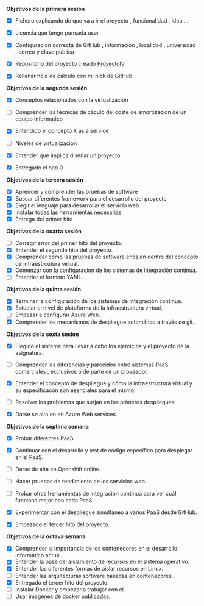 **Objetivos de la primera sesión**

- [x] Fichero explicando de que va a ir el proyecto , funcionalidad , idea ...
- [x] Licencia que tengo pensada usar
- [x] Configuracion correcta de GitHub , información , localidad , universidad , correo y clave publica
- [x] Repositorio del proyecto creado [ProyectoIV](https://github.com/juanmaLC/ProyectoIV)
- [x] Rellenar hoja de cálculo con mi nick de GitHub 


**Objetivos de la segunda sesión**
 
 - [x] Conceptos relacionados con la virtualización
 - [ ] Comprender las técnicas de cáculo del coste de amortización de un equipo informático  
 - [x] Entendido el concepto X as a service
 - [ ] Niveles de virtualización
 - [x] Entender que implica diseñar un proyecto 
 - [x] Entregado el hito 0
 
 
 **Objetivos de la tercera sesión**
 
 - [x] Aprender y comprender las pruebas de software
 - [x] Buscar diferentes framework para el desarrollo del proyecto
 - [x] Elegir el lenguaje para desarrollar el servicio web 
 - [x] Instalar todas las herramientas necesarias
 - [x] Entrega del primer hito
 
 **Objetivos de la cuarta sesión**
 
 - [ ] Corregir error del primer hito del proyecto.
 - [x] Entender el segundo hito del proyecto.
 - [x] Comprender como las pruebas de software encajan dentro del concepto de infraestrcutura virtual.
 - [x] Comenzar con la configuración  de los sistemas de integración continua.
 - [ ] Entender el formato YAML.
 
 **Objetivos de la quinta sesión**
 
 - [x] Terminar la configuración de los sistemas de integración continua.
 - [x] Estudiar el nivel de plataforma de la infraestructura virtual.
 - [ ] Empezar a configurar Azure Web.
 - [x] Comprender los mecanismos de despliegue automático a través de git.
 
 **Objetivos de la sexta sesión**
 
 - [x] Elegido el sistema para llevar a cabo los ejercicios y el proyecto de la asignatura.
 - [ ] Comprender las diferencias y parecidos entre sistemas PaaS comerciales , exclusivos o de parte de un proveedor.
 - [x] Entender el concepto de despliegue y cómo la infraestructura virtual y su especificacón son esenciales para el mismo.
 - [ ] Resolver los problemas que surjan en los primeros despliegues
 - [x] Darse se alta en en Azure Web services. 
 
 
 **Objetivos de la séptima semana**
 
 - [x] Probar diferentes PaaS. 
 - [x] Continuar con el desarrollo y test de código específico para desplegar en el PaaS.
 - [ ] Darse de alta en  Openshift online.
 - [ ] Hacer pruebas de rendimiento de los servicios web.
 - [ ] Probar otras herramientas de integración continua para ver cuál funciona mejor con cada PaaS.
 - [x] Experimentar con el despliegue simultáneo a varios PaaS desde GitHub.
 - [x] Empezado el tercer hito del proyecto.
 
 
 
 
 **Objetivos de la octava semana**
 
 - [x] Comprender la importancia de los contenedores en el desarrollo informático actual.
 - [x] Entender la base del aislamiento de recursos en el sistema operativo.
 - [x] Entender las diferentes formas de aislar recursos en Linux.
 - [ ] Entender las arquitecturas software basadas en contenedores.
 - [x] Entregado el tercer hito del proyecto.
 - [ ] Instalar Docker y empezar a trabajar con él.
 - [ ] Usar imagenes de docker publicadas. 